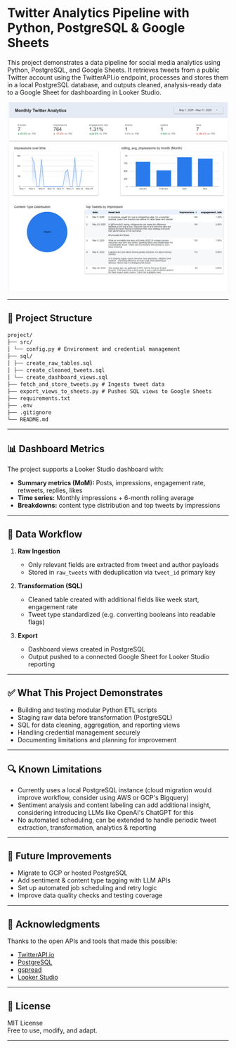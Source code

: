 # Twitter Analytics Pipeline with Python, PostgreSQL & Google Sheets

This project demonstrates a data pipeline for social media analytics using Python, PostgreSQL, and Google Sheets. It retrieves tweets from a public Twitter account using the TwitterAPI.io endpoint, processes and stores them in a local PostgreSQL database, and outputs cleaned, analysis-ready data to a Google Sheet for dashboarding in Looker Studio.

![Dashboard Preview](./dashboard.png)

---

## 🔧 Project Structure

  ``` 
  project/ 
  ├── src/ 
  │ └── config.py # Environment and credential management 
  ├── sql/ 
  │ ├── create_raw_tables.sql 
  │ ├── create_cleaned_tweets.sql 
  │ └── create_dashboard_views.sql 
  ├── fetch_and_store_tweets.py # Ingests tweet data 
  ├── export_views_to_sheets.py # Pushes SQL views to Google Sheets 
  ├── requirements.txt 
  ├── .env 
  ├── .gitignore 
  └── README.md 
  ``` 
---

## 📊 Dashboard Metrics

The project supports a Looker Studio dashboard with:

- **Summary metrics (MoM):** Posts, impressions, engagement rate, retweets, replies, likes  
- **Time series:** Monthly impressions + 6-month rolling average  
- **Breakdowns:** content type distribution and top tweets by impressions  

---

## 🧹 Data Workflow

1. **Raw Ingestion**  
   - Only relevant fields are extracted from tweet and author payloads
   - Stored in `raw_tweets` with deduplication via `tweet_id` primary key

2. **Transformation (SQL)**  
   - Cleaned table created with additional fields like week start, engagement rate
   - Tweet type standardized (e.g. converting booleans into readable flags)

3. **Export**
   - Dashboard views created in PostgreSQL
   - Output pushed to a connected Google Sheet for Looker Studio reporting

---

## ✅ What This Project Demonstrates

- Building and testing modular Python ETL scripts
- Staging raw data before transformation (PostgreSQL)
- SQL for data cleaning, aggregation, and reporting views
- Handling credential management securely
- Documenting limitations and planning for improvement
  
---

## 🔍 Known Limitations

- Currently uses a local PostgreSQL instance (cloud migration would improve workflow, consider using AWS or GCP's Bigquery)
- Sentiment analysis and content labeling can add additional insight, considering introducing LLMs like OpenAI's ChatGPT for this
- No automated scheduling, can be extended to handle periodic tweet extraction, transformation, analytics & reporting

---

## 🚀 Future Improvements

- Migrate to GCP or hosted PostgreSQL
- Add sentiment & content type tagging with LLM APIs
- Set up automated job scheduling and retry logic
- Improve data quality checks and testing coverage

---
## 🙌 Acknowledgments

Thanks to the open APIs and tools that made this possible:
- [TwitterAPI.io](https://twitterapi.io/)
- [PostgreSQL](https://www.postgresql.org/)
- [gspread](https://gspread.readthedocs.io/en/latest/)
- [Looker Studio](https://lookerstudio.google.com/)

---

## 📄 License

MIT License  
Free to use, modify, and adapt.

---

